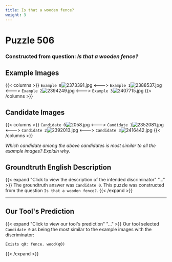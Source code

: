 ```yaml
---
title: Is that a wooden fence?
weight: 3
---
```


# Puzzle 506
### Constructed from question: _Is that a wooden fence?_


## Example Images
{{< columns >}}
`Example 0`![2373391.jpg](/gqa_images/2373391.jpg)
<--->
`Example 1`![2388537.jpg](/gqa_images/2388537.jpg)
<--->
`Example 2`![2394249.jpg](/gqa_images/2394249.jpg)
<--->
`Example 3`![2407715.jpg](/gqa_images/2407715.jpg)
{{< /columns >}}

## Candidate Images
{{< columns >}}
`Candidate 0`![2058.jpg](/gqa_images/2058.jpg)
<--->
`Candidate 1`![2352081.jpg](/gqa_images/2352081.jpg)
<--->
`Candidate 2`![2392013.jpg](/gqa_images/2392013.jpg)
<--->
`Candidate 3`![2416442.jpg](/gqa_images/2416442.jpg)
{{< /columns >}}

*Which candidate among the above candidates is most similar to all the example images? Explain why.*

## Groundtruth English Description

{{< expand "Click to view the description of the intended discriminator" "..." >}}
The groundtruth answer was `Candidate 0`. This puzzle was constructed from the question `Is that a wooden fence?`.
{{< /expand >}}

---

## Our Tool's Prediction

{{< expand "Click to view our tool's prediction" "..." >}}
Our tool selected `Candidate 0` as being the most similar to the example images with the discriminator:
```plaintext
Exists q0: fence. wood(q0)
```
{{< /expand >}}

